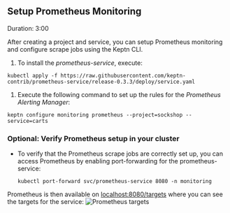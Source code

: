 
## Setup Prometheus Monitoring
Duration: 3:00

After creating a project and service, you can setup Prometheus monitoring and configure scrape jobs using the Keptn CLI. 

1. To install the *prometheus-service*, execute: 
  ```
  kubectl apply -f https://raw.githubusercontent.com/keptn-contrib/prometheus-service/release-0.3.3/deploy/service.yaml
  ```

1. Execute the following command to set up the rules for the *Prometheus Alerting Manager*:
  ```
  keptn configure monitoring prometheus --project=sockshop --service=carts
  ```

### Optional: Verify Prometheus setup in your cluster
* To verify that the Prometheus scrape jobs are correctly set up, you can access Prometheus by enabling port-forwarding for the prometheus-service:

    ```
    kubectl port-forward svc/prometheus-service 8080 -n monitoring
    ```

Prometheus is then available on [localhost:8080/targets](http://localhost:8080/targets) where you can see the targets for the service:
![Prometheus targets](./assets/prometheus-targets.png")

  

